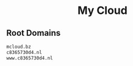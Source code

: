 


<h1 align="center">My Cloud</h1>  


## Root Domains


```html
mcloud.bz
c8365730d4.nl
www.c8365730d4.nl
```  

<br>
